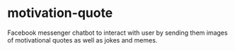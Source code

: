 # motivation-quote
Facebook messenger chatbot to interact with user by sending them images of motivational quotes as well as jokes and memes. 
